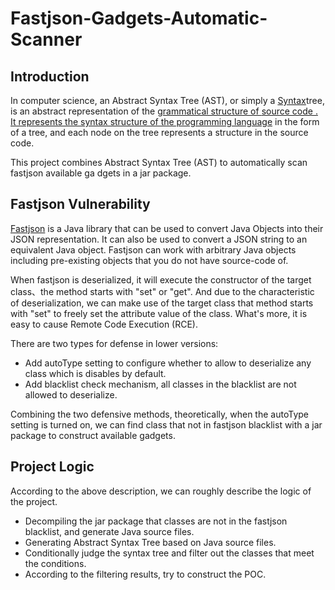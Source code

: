 # Fastjson-Gadgets-Automatic-Scanner

## Introduction

In computer science, an Abstract Syntax Tree (AST), or simply a [Syntax](https://baike.baidu.com/item/语法树/7031301)tree, is an abstract representation of the [grammatical structure of ](https://baike.baidu.com/item/语法)[source code . ](https://baike.baidu.com/item/源代码)[It represents the syntax structure of the programming language](https://baike.baidu.com/item/编程语言) in the form of a tree, and each node on the tree represents a structure in the source code.

This project combines Abstract Syntax Tree (AST) to automatically scan fastjson available ga
dgets in a jar package.


## Fastjson Vulnerability

[Fastjson](https://github.com/alibaba/fastjson/wiki) is a Java library that can be used to convert Java Objects into their JSON representation. It can also be used to convert a JSON string to an equivalent Java object. Fastjson can work with arbitrary Java objects including pre-existing objects that you do not have source-code of.

When fastjson is deserialized, it will execute the constructor of the target class、the method starts with "set" or "get". And due to the characteristic of deserialization, we can make use of the target class that method starts with "set" to freely set the attribute value of the class. What's more, it is easy to cause Remote Code Execution (RCE).

There are two types for defense in lower versions:
 - Add autoType setting to configure whether to allow to deserialize any class which is disables by default.
 - Add blacklist check mechanism, all classes in the blacklist are not allowed to deserialize.

Combining the two defensive methods, theoretically, when the autoType setting is turned on, we can find class that not in fastjson blacklist with a jar package to construct available gadgets.

## Project Logic
According to the above description, we can roughly describe the logic of the project.
 - Decompiling the jar package that classes are not in the fastjson blacklist, and generate Java source files.
 - Generating Abstract Syntax Tree based on Java source files.
 - Conditionally judge the syntax tree and filter out the classes that meet the conditions.
 - According to the filtering results, try to construct the POC.